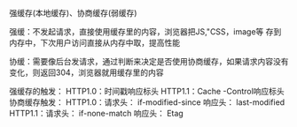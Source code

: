 强缓存(本地缓存)、协商缓存(弱缓存)

强缓：不发起请求，直接使用缓存里的内容，浏览器把JS,"CSS，image等 存到内存中，下次用户访问直接从内存中取，提高性能

协缓：需要像后台发请求，通过判断来决定是否使用协商缓存，如果请求内容没有变化，则返回304，浏览器就用缓存里的内容

强缓存的触发：
HTTP1.0：时间戳响应标头
HTTP1.1：Cache -Control响应标头
协商缓存触发：
HTTP1.0：请求头： if-modified-since 响应头： last-modified
HTTP1.1：请求头： if-none-match 响应头： Etag